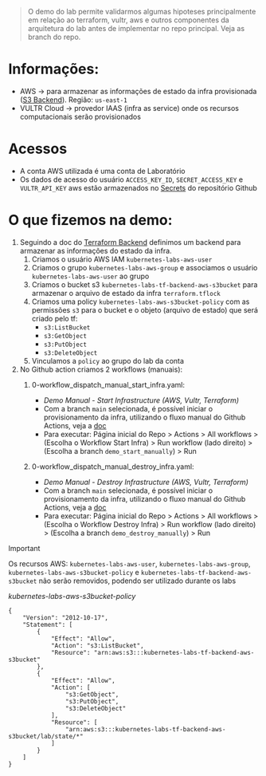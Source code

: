 > O demo do lab permite validarmos algumas hipoteses principalmente em relação ao terraform, vultr, aws e outros componentes da arquitetura do lab antes de implementar no repo principal. Veja as branch do repo.

# Informações:
* AWS -> para armazenar as informações de estado da infra provisionada ([S3 Backend](https://developer.hashicorp.com/terraform/language/backend/s3)). Região: `us-east-1`
* VULTR Cloud -> provedor IAAS (infra as service) onde os recursos computacionais serão provisionados

# Acessos
* A conta AWS utilizada é uma conta de Laboratório
* Os dados de acesso do usuário `ACCESS_KEY_ID`, `SECRET_ACCESS_KEY` e `VULTR_API_KEY` aws estão armazenados no [Secrets](https://docs.github.com/en/actions/security-for-github-actions/security-guides/using-secrets-in-github-actions) do repositório Github

# O que fizemos na demo:

1. Seguindo a doc do [Terraform Backend](https://developer.hashicorp.com/terraform/language/backend) definimos um backend para armazenar as informações do estado da infra.
    1. Criamos o usuário AWS IAM `kubernetes-labs-aws-user`
    2. Criamos o grupo `kubernetes-labs-aws-group` e associamos o usuário `kubernetes-labs-aws-user` ao grupo
    3. Criamos o bucket s3 `kubernetes-labs-tf-backend-aws-s3bucket` para armazenar o arquivo de estado da infra `terraform.tflock`
    4. Criamos uma policy `kubernetes-labs-aws-s3bucket-policy` com as permissões `s3` para o bucket e o objeto (arquivo de estado) que será criado pelo tf:
        * `s3:ListBucket`
        * `s3:GetObject`
        * `s3:PutObject`
        * `s3:DeleteObject`
    5. Vinculamos a `policy` ao grupo do lab da conta
2. No Github action criamos 2 workflows (manuais):
    1. 0-workflow_dispatch_manual_start_infra.yaml:
        * _Demo Manual - Start Infrastructure (AWS, Vultr, Terraform)_
        * Com a branch `main` selecionada, é possível iniciar o provisionamento da infra, utilizando o fluxo manual do Github Actions, veja a [doc](https://docs.github.com/en/actions/managing-workflow-runs-and-deployments/managing-workflow-runs/manually-running-a-workflow)
        * Para executar: Página inicial do Repo > Actions > All workflows > (Escolha o Workflow Start Infra) > Run workflow (lado direito) > (Escolha a branch `demo_start_manually`) > Run

    2. 0-workflow_dispatch_manual_destroy_infra.yaml:
        * _Demo Manual - Destroy Infrastructure (AWS, Vultr, Terraform)_
        * Com a branch `main` selecionada, é possível iniciar o provisionamento da infra, utilizando o fluxo manual do Github Actions, veja a [doc](https://docs.github.com/en/actions/managing-workflow-runs-and-deployments/managing-workflow-runs/manually-running-a-workflow)
        * Para executar: Página inicial do Repo > Actions > All workflows > (Escolha o Workflow Destroy Infra) > Run workflow (lado direito) > (Escolha a branch `demo_destroy_manually`) > Run



> [!IMPORTANT]  
> Os recursos AWS: `kubernetes-labs-aws-user`, `kubernetes-labs-aws-group`, `kubernetes-labs-aws-s3bucket-policy` e `kubernetes-labs-tf-backend-aws-s3bucket` não serão removidos, podendo ser utilizado durante os labs

*kubernetes-labs-aws-s3bucket-policy*
```
{
    "Version": "2012-10-17",
    "Statement": [
        {
            "Effect": "Allow",
            "Action": "s3:ListBucket",
            "Resource": "arn:aws:s3:::kubernetes-labs-tf-backend-aws-s3bucket"
        },
        {
            "Effect": "Allow",
            "Action": [
                "s3:GetObject",
                "s3:PutObject",
                "s3:DeleteObject"
            ],
            "Resource": [
                "arn:aws:s3:::kubernetes-labs-tf-backend-aws-s3bucket/lab/state/*"
            ]
        }
    ]
}

```